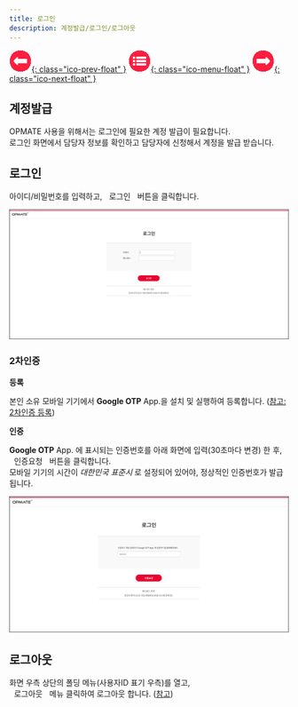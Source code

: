 ```yaml
---
title: 로그인
description: 계정발급/로그인/로그아웃
---
```


<link rel="stylesheet" type="text/css" href="css/opme.css">

<!-- Defined -->
[login-1]: img/login-1.png
[login-2]: img/login-2.png

<!-- Floating Menu -->
[prev]: overview.html "개요"
[menu]: index.html "목차"
[next]: layout.html "화면구성"
[ico-prev]: img/icon/ico-prev.png
[ico-menu]: img/icon/ico-menu.png
[ico-next]: img/icon/ico-next.png
[![이전][ico-prev]{: class="ico-prev-float" }][prev]
[![목차][ico-menu]{: class="ico-menu-float" }][menu]
[![다음][ico-next]{: class="ico-next-float" }][next]

## **계정발급**
OPMATE 사용을 위해서는 로그인에 필요한 계정 발급이 필요합니다.  
로그인 화면에서 담당자 정보를 확인하고 담당자에 신청해서 계정을 발급 받습니다.

## **로그인**

아이디/비밀번호를 입력하고, <kbd class="btn-red">&nbsp;로그인&nbsp;</kbd> 버튼을 클릭합니다.

![로그인][login-1]

### **2차인증**

**등록** 

본인 소유 모바일 기기에서 **Google OTP** App.을 설치 및 실행하여 등록합니다. ([참고: 2차인증 등록](user.md))

**인증**

**Google OTP** App. 에 표시되는 인증번호를 아래 화면에 입력(30초마다 변경) 한 후,  
<kbd class="btn-red">&nbsp;인증요청&nbsp;</kbd> 버튼을 클릭합니다.  
모바일 기기의 시간이 _대한민국 표준시_ 로 설정되어 있어야, 정상적인 인증번호가 발급됩니다.

![로그인][login-2]
 
## **로그아웃**
화면 우측 상단의 폴딩 메뉴(사용자ID 표기 우측)를 열고,  
<kbd class="btn-gray">&nbsp;로그아웃&nbsp;</kbd> 메뉴 클릭하여 로그아웃 합니다. ([참고](layout.md))